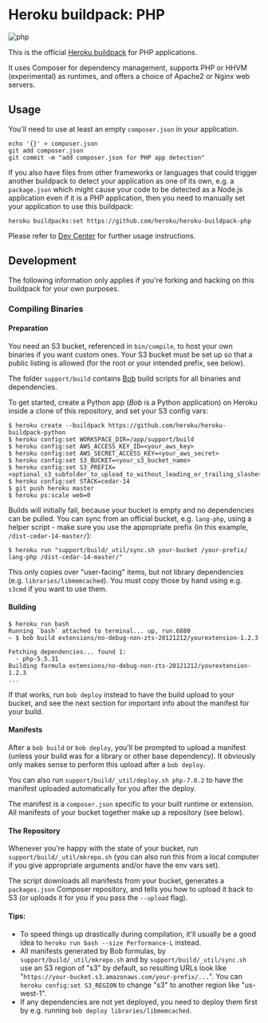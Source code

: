 # Heroku buildpack: PHP

![php](https://cloud.githubusercontent.com/assets/51578/8882982/73ea501a-3219-11e5-8f87-311e6b8a86fc.jpg)


This is the official [Heroku buildpack](http://devcenter.heroku.com/articles/buildpacks) for PHP applications.

It uses Composer for dependency management, supports PHP or HHVM (experimental) as runtimes, and offers a choice of Apache2 or Nginx web servers.

## Usage

You'll need to use at least an empty `composer.json` in your application.

    echo '{}' > composer.json
    git add composer.json
    git commit -m "add composer.json for PHP app detection"

If you also have files from other frameworks or languages that could trigger another buildpack to detect your application as one of its own, e.g. a `package.json` which might cause your code to be detected as a Node.js application even if it is a PHP application, then you need to manually set your application to use this buildpack:

    heroku buildpacks:set https://github.com/heroku/heroku-buildpack-php

Please refer to [Dev Center](https://devcenter.heroku.com/categories/php) for further usage instructions.

## Development

The following information only applies if you're forking and hacking on this buildpack for your own purposes.

### Compiling Binaries

#### Preparation

You need an S3 bucket, referenced in `bin/compile`, to host your own binaries if you want custom ones. Your S3 bucket must be set up so that a public listing is allowed (for the root or your intended prefix, see below).

The folder `support/build` contains [Bob](http://github.com/kennethreitz/bob-builder) build scripts for all binaries and dependencies.

To get started, create a Python app (*Bob* is a Python application) on Heroku inside a clone of this repository, and set your S3 config vars:

    $ heroku create --buildpack https://github.com/heroku/heroku-buildpack-python
    $ heroku config:set WORKSPACE_DIR=/app/support/build
    $ heroku config:set AWS_ACCESS_KEY_ID=<your_aws_key>
    $ heroku config:set AWS_SECRET_ACCESS_KEY=<your_aws_secret>
    $ heroku config:set S3_BUCKET=<your_s3_bucket_name>
    $ heroku config:set S3_PREFIX=<optional_s3_subfolder_to_upload_to_without_leading_or_trailing_slashes>
    $ heroku config:set STACK=cedar-14
    $ git push heroku master
    $ heroku ps:scale web=0

Builds will initially fail, because your bucket is empty and no dependencies can be pulled. You can sync from an official bucket, e.g. `lang-php`, using a helper script - make sure you use the appropriate prefix (in this example, `/dist-cedar-14-master/`):

    $ heroku run "support/build/_util/sync.sh your-bucket /your-prefix/ lang-php /dist-cedar-14-master/"

This only copies over "user-facing" items, but not library dependencies (e.g. `libraries/libmemcached`). You must copy those by hand using e.g. `s3cmd` if you want to use them.

#### Building

    $ heroku run bash
    Running `bash` attached to terminal... up, run.6880
    ~ $ bob build extensions/no-debug-non-zts-20121212/yourextension-1.2.3
    
    Fetching dependencies... found 1:
      - php-5.5.31
    Building formula extensions/no-debug-non-zts-20121212/yourextension-1.2.3
    ...

If that works, run `bob deploy` instead to have the build upload to your bucket, and see the next section for important info about the manifest for your build.

#### Manifests

After a `bob build` or `bob deploy`, you'll be prompted to upload a manifest (unless your build was for a library or other base dependency). It obviously only makes sense to perform this upload after a `bob deploy`.

You can also run `support/build/_util/deploy.sh php-7.0.2` to have the manifest uploaded automatically for you after the deploy.

The manifest is a `composer.json` specific to your built runtime or extension. All manifests of your bucket together make up a repository (see below).

#### The Repository

Whenever you're happy with the state of your bucket, run `support/build/_util/mkrepo.sh` (you can also run this from a local computer if you give appropriate arguments and/or have the env vars set).

The script downloads all manifests from your bucket, generates a `packages.json` Composer repository, and tells you how to upload it back to S3 (or uploads it for you if you pass the `--upload` flag).

#### Tips:

- To speed things up drastically during compilation, it'll usually be a good idea to `heroku run bash --size Performance-L` instead.
- All manifests generated by Bob formulas, by `support/build/_util/mkrepo.sh` and by `support/build/_util/sync.sh` use an S3 region of "s3" by default, so resulting URLs look like "`https://your-bucket.s3.amazonaws.com/your-prefix/...`". You can `heroku config:set S3_REGION` to change "s3" to another region like "us-west-1".
- If any dependencies are not yet deployed, you need to deploy them first by e.g. running `bob deploy libraries/libmemcached`.
